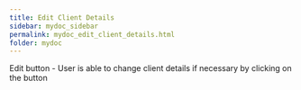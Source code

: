 ```yaml
---
title: Edit Client Details
sidebar: mydoc_sidebar
permalink: mydoc_edit_client_details.html
folder: mydoc
---
```


Edit button - User is able to change client details if necessary by clicking on the button 

